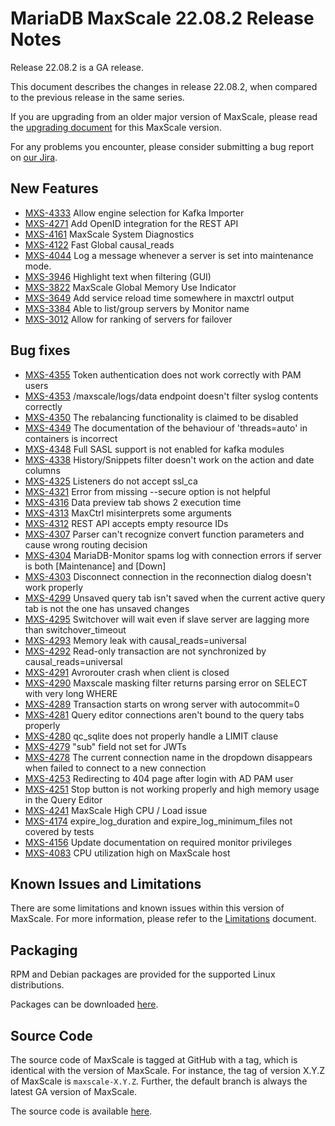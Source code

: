 # MariaDB MaxScale 22.08.2 Release Notes

Release 22.08.2 is a GA release.

This document describes the changes in release 22.08.2, when compared to the
previous release in the same series.

If you are upgrading from an older major version of MaxScale, please read the
[upgrading document](../Upgrading/Upgrading-To-MaxScale-22.08.md) for
this MaxScale version.

For any problems you encounter, please consider submitting a bug
report on [our Jira](https://jira.mariadb.org/projects/MXS).

## New Features

* [MXS-4333](https://jira.mariadb.org/browse/MXS-4333) Allow engine selection for Kafka Importer
* [MXS-4271](https://jira.mariadb.org/browse/MXS-4271) Add OpenID integration for the REST API
* [MXS-4161](https://jira.mariadb.org/browse/MXS-4161) MaxScale System Diagnostics
* [MXS-4122](https://jira.mariadb.org/browse/MXS-4122) Fast Global causal_reads
* [MXS-4044](https://jira.mariadb.org/browse/MXS-4044) Log a message whenever a server is set into maintenance mode.
* [MXS-3946](https://jira.mariadb.org/browse/MXS-3946) Highlight text when filtering (GUI)
* [MXS-3822](https://jira.mariadb.org/browse/MXS-3822) MaxScale Global Memory Use Indicator
* [MXS-3649](https://jira.mariadb.org/browse/MXS-3649) Add service reload time somewhere in maxctrl output
* [MXS-3384](https://jira.mariadb.org/browse/MXS-3384) Able to list/group servers by Monitor name
* [MXS-3012](https://jira.mariadb.org/browse/MXS-3012) Allow for ranking of servers for failover

## Bug fixes

* [MXS-4355](https://jira.mariadb.org/browse/MXS-4355) Token authentication does not work correctly with PAM users
* [MXS-4353](https://jira.mariadb.org/browse/MXS-4353) /maxscale/logs/data endpoint doesn't filter syslog contents correctly
* [MXS-4350](https://jira.mariadb.org/browse/MXS-4350) The rebalancing functionality is claimed to be disabled
* [MXS-4349](https://jira.mariadb.org/browse/MXS-4349) The documentation of the behaviour of 'threads=auto' in containers is incorrect
* [MXS-4348](https://jira.mariadb.org/browse/MXS-4348) Full SASL support is not enabled for kafka modules
* [MXS-4338](https://jira.mariadb.org/browse/MXS-4338) History/Snippets filter doesn't work on the action and date columns
* [MXS-4325](https://jira.mariadb.org/browse/MXS-4325) Listeners do not accept ssl_ca
* [MXS-4321](https://jira.mariadb.org/browse/MXS-4321) Error from missing --secure option is not helpful
* [MXS-4316](https://jira.mariadb.org/browse/MXS-4316) Data preview tab shows 2 execution time
* [MXS-4313](https://jira.mariadb.org/browse/MXS-4313) MaxCtrl misinterprets some arguments
* [MXS-4312](https://jira.mariadb.org/browse/MXS-4312) REST API accepts empty resource IDs
* [MXS-4307](https://jira.mariadb.org/browse/MXS-4307) Parser can't recognize convert function parameters and cause wrong routing decision
* [MXS-4304](https://jira.mariadb.org/browse/MXS-4304) MariaDB-Monitor spams log with connection errors if server is both [Maintenance] and [Down]
* [MXS-4303](https://jira.mariadb.org/browse/MXS-4303) Disconnect connection in the reconnection dialog doesn't work properly
* [MXS-4299](https://jira.mariadb.org/browse/MXS-4299) Unsaved query tab isn't saved when the current active query tab is not the one has unsaved changes
* [MXS-4295](https://jira.mariadb.org/browse/MXS-4295) Switchover will wait even if slave server are lagging more than switchover_timeout
* [MXS-4293](https://jira.mariadb.org/browse/MXS-4293) Memory leak with causal_reads=universal
* [MXS-4292](https://jira.mariadb.org/browse/MXS-4292) Read-only transaction are not synchronized by causal_reads=universal
* [MXS-4291](https://jira.mariadb.org/browse/MXS-4291) Avrorouter crash when client is closed
* [MXS-4290](https://jira.mariadb.org/browse/MXS-4290) Maxscale masking filter returns parsing error on SELECT with very long WHERE
* [MXS-4289](https://jira.mariadb.org/browse/MXS-4289) Transaction starts on wrong server with autocommit=0
* [MXS-4281](https://jira.mariadb.org/browse/MXS-4281) Query editor connections aren't bound to the query tabs properly
* [MXS-4280](https://jira.mariadb.org/browse/MXS-4280) qc_sqlite does not properly handle a LIMIT clause
* [MXS-4279](https://jira.mariadb.org/browse/MXS-4279) "sub" field not set for JWTs
* [MXS-4278](https://jira.mariadb.org/browse/MXS-4278) The current connection name in the dropdown disappears when failed to connect to a new connection
* [MXS-4253](https://jira.mariadb.org/browse/MXS-4253) Redirecting to 404 page after login with AD PAM user
* [MXS-4251](https://jira.mariadb.org/browse/MXS-4251) Stop button is not working properly and high memory usage in the Query Editor
* [MXS-4241](https://jira.mariadb.org/browse/MXS-4241) MaxScale High CPU / Load issue
* [MXS-4174](https://jira.mariadb.org/browse/MXS-4174) expire_log_duration and expire_log_minimum_files not covered by tests
* [MXS-4156](https://jira.mariadb.org/browse/MXS-4156) Update documentation on required monitor privileges
* [MXS-4083](https://jira.mariadb.org/browse/MXS-4083) CPU utilization high on MaxScale host

## Known Issues and Limitations

There are some limitations and known issues within this version of MaxScale.
For more information, please refer to the [Limitations](../About/Limitations.md) document.

## Packaging

RPM and Debian packages are provided for the supported Linux distributions.

Packages can be downloaded [here](https://mariadb.com/downloads/#mariadb_platform-mariadb_maxscale).

## Source Code

The source code of MaxScale is tagged at GitHub with a tag, which is identical
with the version of MaxScale. For instance, the tag of version X.Y.Z of MaxScale
is `maxscale-X.Y.Z`. Further, the default branch is always the latest GA version
of MaxScale.

The source code is available [here](https://github.com/mariadb-corporation/MaxScale).
